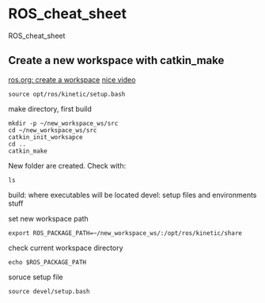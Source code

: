 # ROS_cheat_sheet
ROS_cheat_sheet

## Create a new workspace with catkin_make
[ros.org: create a workspace](http://wiki.ros.org/catkin/Tutorials/create_a_workspace)
[nice video](https://www.youtube.com/watch?v=7QgjR6m-0KM)

```
source opt/ros/kinetic/setup.bash
```

make directory, first build
```
mkdir -p ~/new_workspace_ws/src
cd ~/new_workspace_ws/src
catkin_init_worksapce
cd ..
catkin_make
```
New folder are created. Check with:
```
ls
```
build: where executables will be located
devel: setup files and environments stuff

set new workspace path
```
export ROS_PACKAGE_PATH=~/new_workspace_ws/:/opt/ros/kinetic/share
```
check current workspace directory
```
echo $ROS_PACKAGE_PATH
```
soruce setup file
```
source devel/setup.bash
```
